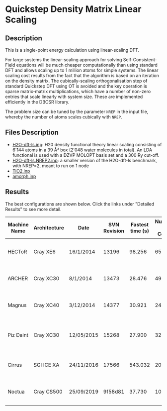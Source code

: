 # Quickstep Density Matrix Linear Scaling

## Description

This is a single-point energy calculation using linear-scaling DFT.

For large systems the linear-scaling approach for solving Self-Consistent-Field equations will be much cheaper computationally than using standard DFT and allows scaling up to 1 million atoms for simple systems. The linear scaling cost results from the fact that the algorithm is based on an iteration on the density matrix. The cubically-scaling orthogonalisation step of standard Quickstep DFT using OT is avoided and the key operation is sparse matrix-matrix multiplications, which have a number of non-zero entries that scale linearly with system size. These are implemented efficiently in the DBCSR library.

The problem size can be tuned by the parameter `NREP` in the input file, whereby the number of atoms scales cubically with `NREP`.

## Files Description

- [H2O-dft-ls.inp](H2O-dft-ls.inp): H20 density functional theory linear scaling consisting of 6'144 atoms in a 39 Å³ box (2'048 water molecules in total). An LDA functional is used with a DZVP MOLOPT basis set and a 300 Ry cut-off. 
- [H2O-dft-ls.NREP2.inp](H2O-dft-ls.NREP2.inp): a smaller version of the H2O-dft-ls benchmark, with NREP=2, meant to run on 1 node
- [TiO2.inp](TiO2.inp)
- [amorph.inp](amorph.inp)

## Results

The best configurations are shown below. Click the links under "Detailed Results" to see more detail.

| Machine Name | Architecture | Date       | SVN Revision | Fastest time (s) | Number of Cores | Number of Threads                  | Detailed Results |
| ------------ | ------------ | ---------- | ------------ | ---------------- | --------------- | ---------------------------------- | ---------------- |
| HECToR       | Cray XE6     | 16/1/2014  | 13196        | 98.256           | 65536           | 8 OMP threads per MPI task	        | [hector-h2o-dft-ls](https://www.cp2k.org/performance:hector-h2o-dft-ls) |
| ARCHER	   | Cray XC30	  | 8/1/2014   | 13473	      | 28.476	         | 49152           | 4 OMP threads per MPI task	        | [archer-h2o-dft-ls](https://www.cp2k.org/performance:archer-h2o-dft-ls) |
| Magnus	   | Cray XC40	  | 3/12/2014  | 14377	      | 30.921	         | 24576           | 2 OMP threads per MPI task	        | [magnus-h2o-dft-ls](https://www.cp2k.org/performance:magnus-h2o-dft-ls) |
| Piz Daint	   | Cray XC30	  | 12/05/2015 | 15268	      | 27.900	         | 32768           | 2 OMP threads per MPI task, no GPU	| [piz-daint-h2o-dft-ls](https://www.cp2k.org/performance:piz-daint-h2o-dft-ls) |
| Cirrus	   | SGI ICE XA	  | 24/11/2016 | 17566	      | 543.032	         | 2016            | 2 OMP threads per MPI task	        | [cirrus-h2o-dft-ls](https://www.cp2k.org/performance:cirrus-h2o-dft-ls) |
| Noctua	   | Cray CS500	  | 25/09/2019 | 9f58d81      | 37.730	         | 10240           | 10 OMP thread per MPI task	        | [noctua-h2o-dft-ls](https://www.cp2k.org/performance:noctua-h2o-dft-ls) |

